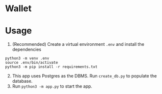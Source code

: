 # Wallet


# Usage
1. (Recommended) Create a virtual environment `.env` and install the dependencies
```
python3 -m venv .env
source .env/bin/activate
python3 -m pip install -r requirements.txt
```
2. This app uses Postgres as the DBMS. Run `create_db.py` to populate the database.
3. Run `python3 -m app.py` to start the app.
